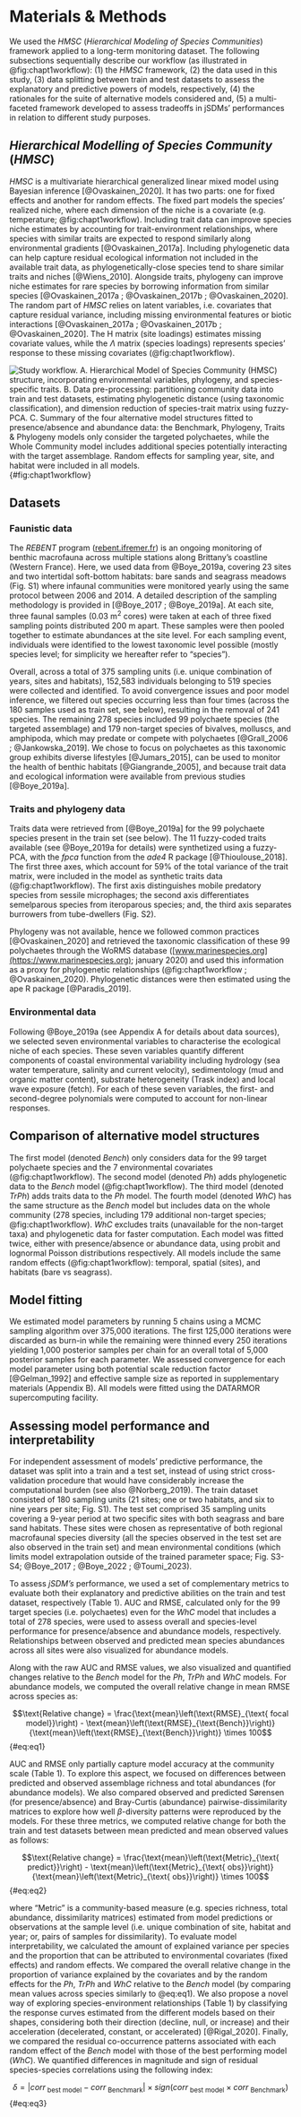 # Materials & Methods

We used the *HMSC* (*Hierarchical Modeling of Species Communities*) framework applied to a long-term monitoring dataset. The following subsections sequentially describe our workflow (as illustrated in @fig:chapt1workflow): (1) the *HMSC* framework, (2) the data used in this study, (3) data splitting between train and test datasets to assess the explanatory and predictive powers of models, respectively, (4) the rationales for the suite of alternative models considered and, (5) a multi-faceted framework developed to assess tradeoffs in jSDMs’ performances in relation to different study purposes.

## *Hierarchical Modelling of Species Community* (*HMSC*)

*HMSC* is a multivariate hierarchical generalized linear mixed model using Bayesian inference [@Ovaskainen_2020]. It has two parts: one for fixed effects and another for random effects. The fixed part models the species’ realized niche, where each dimension of the niche is a covariate (e.g. temperature; @fig:chapt1workflow). Including trait data can improve species niche estimates by accounting for trait-environment relationships, where species with similar traits are expected to respond similarly along environmental gradients [@Ovaskainen_2017a]. Including phylogenetic data can help capture residual ecological information not included in the available trait data, as phylogenetically-close species tend to share similar traits and niches [@Wiens_2010]. Alongside traits, phylogeny can improve niche estimates for rare species by borrowing information from similar species [@Ovaskainen_2017a ; @Ovaskainen_2017b ; @Ovaskainen_2020]. The random part of *HMSC* relies on latent variables, i.e. covariates that capture residual variance, including missing environmental features or biotic interactions [@Ovaskainen_2017a ; @Ovaskainen_2017b ; @Ovaskainen_2020]. The H matrix (site loadings) estimates missing covariate values, while the $\Lambda$ matrix (species loadings) represents species’ response to these missing covariates (@fig:chapt1workflow). 

![Study workflow. A. *Hierarchical Model of Species Community* (*HMSC*) structure, incorporating environmental variables, phylogeny, and species-specific traits. B. Data pre-processing: partitioning community data into train and test datasets, estimating phylogenetic distance (using taxonomic classification), and dimension reduction of species-trait matrix using fuzzy-PCA. C. Summary of the four alternative model structures fitted to presence/absence and abundance data: the *Bench*mark, Phylogeny, Traits & Phylogeny models only consider the targeted polychaetes, while the Whole Community model includes additional species potentially interacting with the target assemblage. Random effects for sampling year, site, and habitat were included in all models.](figures/fig1.png){#fig:chapt1workflow}

## Datasets

### Faunistic data

The *REBENT* program ([rebent.ifremer.fr](https://rebent.ifremer.fr)) is an ongoing monitoring of benthic macrofauna across multiple stations along Brittany’s coastline (Western France). Here, we used data from @Boye_2019a, covering 23 sites and two intertidal soft-bottom habitats: bare sands and seagrass meadows (Fig. S1) where infaunal communities were monitored yearly using the same protocol between 2006 and 2014. A detailed description of the sampling methodology is provided in [@Boye_2017 ; @Boye_2019a]. At each site, three faunal samples (0.03 m$^2$ cores) were taken at each of three fixed sampling points distributed 200 m apart. These samples were then pooled together to estimate abundances at the site level. For each sampling event, individuals were identified to the lowest taxonomic level possible (mostly species level; for simplicity we hereafter refer to “species”).

Overall, across a total of 375 sampling units (i.e. unique combination of years, sites and habitats), 152,583 individuals belonging to 519 species were collected and identified. To avoid convergence issues and poor model inference, we filtered out species occurring less than four times (across the 180 samples used as train set, see below), resulting in the removal of 241 species. The remaining 278 species included 99 polychaete species (the targeted assemblage) and 179 non-target species of bivalves, molluscs, and amphipoda, which may predate or compete with polychaetes [@Grall_2006 ; @Jankowska_2019]. We chose to focus on polychaetes as this taxonomic group exhibits diverse lifestyles [@Jumars_2015], can be used to monitor the health of benthic habitats [@Giangrande_2005], and because trait data and ecological information were available from previous studies [@Boye_2019a].

### Traits and phylogeny data

Traits data were retrieved from [@Boye_2019a] for the 99 polychaete species present in the train set (see below). The 11 fuzzy-coded traits available (see @Boye_2019a for details) were synthetized using a fuzzy-PCA, with the *fpca* function from the *ade4* R package [@Thioulouse_2018]. The first three axes, which account for 59% of the total variance of the trait matrix, were included in the model as synthetic traits data (@fig:chapt1workflow). The first axis distinguishes mobile predatory species from sessile microphages; the second axis differentiates semelparous species from iteroparous species; and, the third axis separates burrowers from tube-dwellers (Fig. S2).

Phylogeny was not available, hence we followed common practices [@Ovaskainen_2020] and retrieved the taxonomic classification of these 99 polychaetes through the WoRMS database ([www.marinespecies.org](https://www.marinespecies.org); january 2020) and used this information as a proxy for phylogenetic relationships (@fig:chapt1workflow ; @Ovaskainen_2020). Phylogenetic distances were then estimated using the ape R package [@Paradis_2019].

### Environmental data

Following @Boye_2019a (see Appendix A for details about data sources), we selected seven environmental variables to characterise the ecological niche of each species. These seven variables quantify different components of coastal environmental variability including hydrology (sea water temperature, salinity and current velocity), sedimentology (mud and organic matter content), substrate heterogeneity (Trask index) and local wave exposure (fetch). For each of these seven variables, the first- and second-degree polynomials were computed to account for non-linear responses.

## Comparison of alternative model structures

The first model (denoted *Bench*) only considers data for the 99 target polychaete species and the 7 environmental covariates (@fig:chapt1workflow). The second model (denoted *Ph*) adds phylogenetic data to the *Bench* model (@fig:chapt1workflow). The third model (denoted *TrPh*) adds traits data to the *Ph* model. The fourth model (denoted *WhC*) has the same structure as the *Bench* model but includes data on the whole community (278 species, including 179 additional non-target species; @fig:chapt1workflow). *WhC* excludes traits (unavailable for the non-target taxa) and phylogenetic data for faster computation. Each model was fitted twice, either with presence/absence or abundance data, using probit and lognormal Poisson distributions respectively. All models include the same random effects (@fig:chapt1workflow): temporal, spatial (sites), and habitats (bare vs seagrass).

## Model fitting

We estimated model parameters by running 5 chains using a MCMC sampling algorithm over 375,000 iterations. The first 125,000 iterations were discarded as burn-in while the remaining were thinned every 250 iterations yielding 1,000 posterior samples per chain for an overall total of 5,000 posterior samples for each parameter. We assessed convergence for each model parameter using both potential scale reduction factor [@Gelman_1992] and effective sample size as reported in supplementary materials (Appendix B). All models were fitted using the DATARMOR supercomputing facility.

## Assessing model performance and interpretability

For independent assessment of models’ predictive performance, the dataset was split into a train and a test set, instead of using strict cross-validation procedure that would have considerably increase the computational burden (see also @Norberg_2019). The train dataset consisted of 180 sampling units (21 sites; one or two habitats, and six to nine years per site; Fig. S1). The test set comprised 35 sampling units covering a 9-year period at two specific sites with both seagrass and bare sand habitats. These sites were chosen as representative of both regional macrofaunal species diversity (all the species observed in the test set are also observed in the train set) and mean environmental conditions (which limits model extrapolation outside of the trained parameter space; Fig. S3-S4; @Boye_2017 ; @Boye_2022 ; @Toumi_2023).

To assess *jSDM’s* performance, we used a set of complementary metrics to evaluate both their explanatory and predictive abilities on the train and test dataset, respectively (Table 1). AUC and RMSE, calculated only for the 99 target species (i.e. polychaetes) even for the *WhC* model that includes a total of 278 species, were used to assess overall and species-level performance for presence/absence and abundance models, respectively. Relationships between observed and predicted mean species abundances across all sites were also visualized for abundance models. 

Along with the raw AUC and RMSE values, we also visualized and quantified changes relative to the *Bench* model for the *Ph*, *TrPh* and *WhC* models. For abundance models, we computed the overall relative change in mean RMSE across species as:

$$\text{Relative change} = \frac{\text{mean}\left(\text{RMSE}_{\text{ focal model}}\right) - \text{mean}\left(\text{RMSE}_{\text{Bench}}\right)}{\text{mean}\left(\text{RMSE}_{\text{Bench}}\right)} \times 100$$ {#eq:eq1}

AUC and RMSE only partially capture model accuracy at the community scale (Table 1). To explore this aspect, we focused on differences between predicted and observed assemblage richness and total abundances (for abundance models).  We also compared observed and predicted Sørensen (for presence/absence) and Bray-Curtis (abundance) pairwise-dissimilarity matrices to explore how well $\beta$-diversity patterns were reproduced by the models. For these three metrics, we computed relative change for both the train and test datasets between mean predicted and mean observed values as follows:

$$\text{Relative change} = \frac{\text{mean}\left(\text{Metric}_{\text{ predict}}\right) - \text{mean}\left(\text{Metric}_{\text{ obs}}\right)}{\text{mean}\left(\text{Metric}_{\text{ obs}}\right)} \times 100$$ {#eq:eq2}

where “Metric” is a community-based measure (e.g. species richness, total abundance, dissimilarity matrices) estimated from model predictions or observations at the sample level (i.e. unique combination of site, habitat and year; or, pairs of samples for dissimilarity). To evaluate model interpretability, we calculated the amount of explained variance per species and the proportion that can be attributed to environmental covariates (fixed effects) and random effects. We compared the overall relative change in the proportion of variance explained by the covariates and by the random effects for the *Ph*, *TrPh* and *WhC* relative to the *Bench* model (by comparing mean values across species similarly to @eq:eq1). We also propose a novel way of exploring species-environment relationships (Table 1) by classifying the response curves estimated from the different models based on their shapes, considering both their direction (decline, null, or increase) and their acceleration (decelerated, constant, or accelerated) [@Rigal_2020]. Finally, we compared the residual co-occurrence patterns associated with each random effect of the *Bench* model with those of the best performing model (*WhC*). We quantified differences in magnitude and sign of residual species-species correlations using the following index:

$$\delta = |corr_{\text{ best model}} - corr_{\text{ Benchmark}}| \times sign(corr_{\text{ best model}} \times corr_{\text{ Benchmark}})$$ {#eq:eq3}
